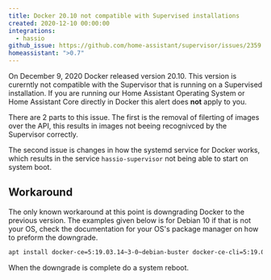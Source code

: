 ```yaml
---
title: Docker 20.10 not compatible with Supervised installations
created: 2020-12-10 00:00:00
integrations:
  - hassio
github_issue: https://github.com/home-assistant/supervisor/issues/2359
homeassistant: ">0.7"
---
```


On December 9, 2020 Docker released version 20.10. This version is curerntly not compatible with the Supervisor that is running on a Supervised installation. If you are running our Home Assistant Operating System or Home Assistant Core directly in Docker this alert does **not** apply to you.

There are 2 parts to this issue. The first is the removal of filerting of images over the API, this results in images not beeing recognivced by the Supervisor correctly.

The second issue is changes in how the systemd service for Docker works, which results in the service `hassio-supervisor` not being able to start on system boot.

## Workaround

The only known workaround at this point is downgrading Docker to the previous version. The examples given below is for Debian 10 if that is not your OS, check the documentation for your OS's package manager on how to preform the downgrade.

```bash
apt install docker-ce=5:19.03.14~3-0~debian-buster docker-ce-cli=5:19.03.14~3-0~debian-buster containerd.io=1.3.9-1
```

When the downgrade is complete do a system reboot.